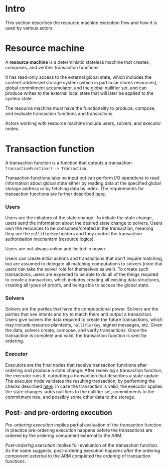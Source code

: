 # Intro

This section describes the resource machine execution flow and how it is used by various actors. 

# Resource machine

A **resource machine** is a deterministic stateless machine that creates, composes, and verifies transaction functions.

It has read-only access to the external global state, which includes the content-addressed storage system (which in particular stores resources), global commitment accumulator, and the global nullifier set, and can produce writes to the external local state that will later be applied to the system state.

The resource machine must have the functionality to produce, compose, and evaluate transaction functions and transactions.

Actors working with resource machine include users, solvers, and executor nodes. 

# Transaction function

A transaction function is a function that outputs a transaction: `transactionFunction() -> Transaction`.

Transaction functions take no input but can perform I/O operations to read information about global state either by reading data at the specified global storage address or by fetching data by index. The requirements for transaction functions are further described [here]().


### Users
Users are the initiators of the state change. To initiate the state change, users send the information about the desired state change to solvers. Users own the resources to be consumed/created in the transaction, meaning they are the `nullifierKey` holders and they control the transaction authorisation mechanism (resource logics).

Users are not always online and limited in power.

Users can create initial actions and transactions that don't require matching, but are assumed to delegate all matching computations to solvers (note that users can take the solver role for themselves as well). To create such transactions, users are expected to be able to do all of the things required to create a transaction, which includes creating all existing data structures, creating all types of proofs, and being able to access the global state.

### Solvers

Solvers are the parties that have the computational power. Solvers are the parties that see intents and try to match them and output a transaction. Users give solvers the data required to create the future transactions, which may include resource plaintexts, `nullifierKey`, signed messages, etc. Given the data, solvers create, compose, and verify transactions. Once the transaction is complete and valid, the transaction function is sent for ordering.

### Executor

Executors are the final nodes that receive transaction functions after ordering and produce a state change. After receiving a transaction function, the executor runs it, outputting a transaction that describes a state update. The executor node validates the resulting transaction, by performing the checks described [here](./../data_structures/transaction.md#verify). In case the transaction is valid, the executor applies the state changes: adds nullifiers to the nullifier set, commitments to the commitment tree, and possibly some other data to the storage.

## Post- and pre-ordering execution

*Pre-ordering execution* implies partial evaluation of the transaction function. In practice pre-ordering execution happens before the transactions are ordered by the ordering component external to the ARM.

*Post-ordering execution* implies full evaluation of the transaction function. As the name suggests, post-ordering execution happens after the ordering component external to the ARM completed the ordering of transaction functions.
